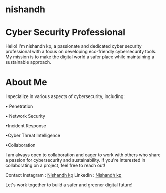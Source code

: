 # nishandh
# Cyber Security Professional
Hello! I'm nishandh kp, a passionate and dedicated cyber security professional with a focus on developing eco-friendly cybersecurity tools. My mission is to make the digital world a safer place while maintaining a sustainable approach.

# About Me
I specialize in various aspects of cybersecurity, including:

   • Penetration 

   • Network Security

   •Incident Response

   •Cyber Threat Intelligence

   •Collaboration

I am always open to collaboration and eager to work with others who share a passion for cybersecurity and sustainability. If you're interested in collaborating on a project, feel free to reach out!

Contact
Instagram : [Nishandh kp](https://www.instagram.com/nishandh_d8)
LinkedIn :  [Nishandh kp](https://www.linkedin.com/in/nishandh-kp)

Let's work together to build a safer and greener digital future!
